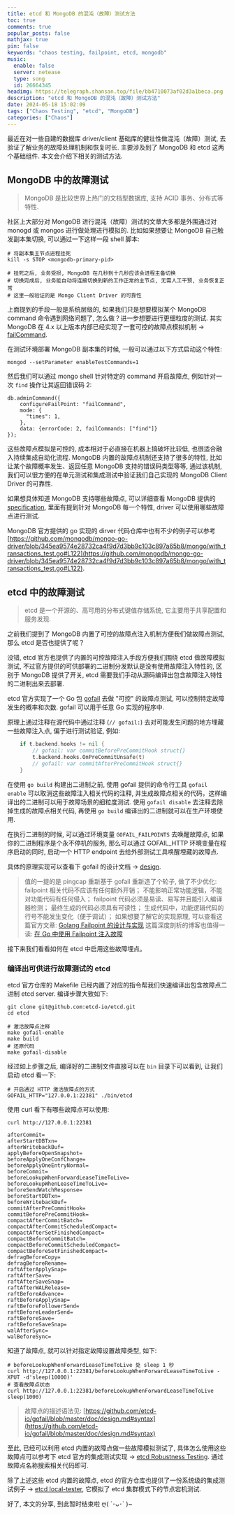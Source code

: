 ```yaml
---
title: etcd 和 MongoDB 的混沌（故障）测试方法
toc: true
comments: true
popular_posts: false
mathjax: true
pin: false
keywords: "chaos testing, failpoint, etcd, mongodb"
music:
  enable: false
  server: netease
  type: song
  id: 26664345
headimg: https://telegraph.shansan.top/file/bb4710073af02d3a1beca.png
description: "etcd 和 MongoDB 的混沌（故障）测试方法"
date: 2024-05-18 15:02:09
tags: ["Chaos Testing", "etcd", "MongoDB"]
categories: ["Chaos"]
---
```


最近在对一些自建的数据库 driver/client 基础库的健壮性做混沌（故障）测试, 去验证了解业务的故障处理机制和恢复时长. 主要涉及到了 MongoDB 和 etcd 这两个基础组件. 本文会介绍下相关的测试方法. 

## MongoDB 中的故障测试

> MongoDB 是比较世界上热门的文档型数据库, 支持 ACID 事务、分布式等特性. 

社区上大部分对 MongoDB 进行混沌（故障）测试的文章大多都是外围通过对 monogd 或 mongos 进行做处理进行模拟的. 比如如果想要让 MongoDB 自己触发副本集切换, 可以通过一下这样一段 shell 脚本: 

```shell
# 将副本集主节点进程挂死
kill -s STOP <mongodb-primary-pid>

# 挂死之后, 业务受损, MongoDB 在几秒到十几秒应该会进程主备切换
# 切换完成后, 业务能自动将连接切换到新的工作正常的主节点, 无需人工干预, 业务恢复正常
# 这里一般验证的是 Mongo Client Driver 的可靠性
```

上面提到的手段一般是系统层级的, 如果我们只是想要模拟某个 MongoDB command 命令遇到网络问题了, 怎么做？进一步想要进行更细粒度的测试. 其实 MongoDB 在 4.x 以上版本内部已经实现了一套可控的故障点模拟机制 -> [failCommand](https://github.com/mongodb/mongo/wiki/The-failCommand-fail-point). 

在测试环境部署 MongoDB 副本集的时候, 一般可以通过以下方式启动这个特性: 

```shell
mongod --setParameter enableTestCommands=1
```

然后我们可以通过 mongo shell 针对特定的 command 开启故障点, 例如针对一次 `find` 操作让其返回错误码 2: 

```shell
db.adminCommand({
    configureFailPoint: "failCommand",
    mode: {
      "times": 1,
    },
    data: {errorCode: 2, failCommands: ["find"]}
});
```

这些故障点模拟是可控的, 成本相对于必直接在机器上搞破坏比较低, 也很适合融入持续集成自动化流程. MongoDB 内置的故障点机制还支持了很多的特性, 比如让某个故障概率发生、返回任意 MongoDB 支持的错误码类型等等, 通过该机制, 我们可以很方便的在单元测试和集成测试中验证我们自己实现的 MongoDB Client Driver 的可靠性. 

如果想具体知道 MongoDB 支持哪些故障点, 可以详细查看 MongoDB 提供的 [specification](https://github.com/mongodb/specifications), 里面有提到针对 MongoDB 每一个特性, driver 可以使用哪些故障点进行测试. 

MongoDB 官方提供的 go 实现的 dirver 代码仓库中也有不少的例子可以参考 [https://github.com/mongodb/mongo-go-driver/blob/345ea9574e28732ca4f9d7d3bb9c103c897a65b8/mongo/with_transactions_test.go#L122](https://github.com/mongodb/mongo-go-driver/blob/345ea9574e28732ca4f9d7d3bb9c103c897a65b8/mongo/with_transactions_test.go#L122). 

## etcd 中的故障测试

> etcd 是一个开源的、高可用的分布式键值存储系统, 它主要用于共享配置和服务发现. 

之前我们提到了 MongoDB 内置了可控的故障点注入机制方便我们做故障点测试, 那么 etcd 是否也提供了呢？

没错, etcd 官方也提供了内置的可控故障注入手段方便我们围绕 etcd 做故障模拟测试, 不过官方提供的可供部署的二进制分发默认是没有使用故障注入特性的, 区别于 MongoDB 提供了开关, etcd 需要我们手动从源码编译出包含故障注入特性的二进制出来去部署. 

etcd 官方实现了一个 Go 包 [gofail](https://github.com/etcd-io/gofail) 去做 "可控" 的故障点测试, 可以控制特定故障发生的概率和次数. gofail 可以用于任意 Go 实现的程序中. 

原理上通过注释在源代码中通过注释 (`// gofail:`) 去对可能发生问题的地方埋藏一些故障注入点, 偏于进行测试验证, 例如:

```go
	if t.backend.hooks != nil {
		// gofail: var commitBeforePreCommitHook struct{}
		t.backend.hooks.OnPreCommitUnsafe(t)
		// gofail: var commitAfterPreCommitHook struct{}
	}
```

在使用 `go build` 构建出二进制之前, 使用 gofail 提供的命令行工具 `gofail enable` 可以取消这些故障注入相关代码的注释, 并生成故障点相关的代码，这样编译出的二进制可以用于故障场景的细粒度测试. 使用 `gofail disable` 去注释去除掉生成的故障点相关代码, 再使用 `go build` 编译出的二进制就可以在生产环境使用.

在执行二进制的时候, 可以通过环境变量 `GOFAIL_FAILPOINTS` 去唤醒故障点, 如果你的二进制程序是个永不停机的服务, 那么可以通过 GOFAIL_HTTP 环境变量在程序启动的同时, 启动一个 HTTP endpoint 去给外部测试工具唤醒埋藏的故障点. 

具体的原理实现可以查看下 gofail 的设计文档 -> [design](https://github.com/etcd-io/gofail/blob/master/doc/design.md). 

> 值的一提的是 pingcap 重新基于 gofail 重新造了个轮子, 做了不少优化:
> failpoint 相关代码不应该有任何额外开销；
> 不能影响正常功能逻辑，不能对功能代码有任何侵入；
> failpoint 代码必须是易读、易写并且能引入编译器检测；
> 最终生成的代码必须具有可读性；
> 生成代码中，功能逻辑代码的行号不能发生变化（便于调试）；
> 如果想要了解它的实现原理, 可以查看这篇官方文章: [Golang Failpoint 的设计与实现](https://cn.pingcap.com/blog/golang-failpoint/?spm=ata.21736010.0.0.2d507a54sxGHvz)
> 这篇深度剖析的博客也值得一读: [在 Go 中使用 Failpoint 注入故障](https://www.luozhiyun.com/archives/595)

接下来我们看看如何在 etcd 中启用这些故障埋点。

### 编译出可供进行故障测试的 etcd

etcd 官方仓库的 Makefile 已经内置了对应的指令帮我们快速编译出包含故障点二进制 etcd server. 编译步骤大致如下: 

```shell
git clone git@github.com:etcd-io/etcd.git
cd etcd

# 激活故障点注释
make gofail-enable
make build
# 还原代码
make gofail-disable
```

经过如上步骤之后, 编译好的二进制文件直接可以在 `bin` 目录下可以看到, 让我们启动 etcd 看一下:

```shell
# 开启通过 HTTP 激活故障点的方式
GOFAIL_HTTP="127.0.0.1:22381" ./bin/etcd
```

使用 curl 看下有哪些故障点可以使用: 

```shell
curl http://127.0.0.1:22381

afterCommit=
afterStartDBTxn=
afterWritebackBuf=
applyBeforeOpenSnapshot=
beforeApplyOneConfChange=
beforeApplyOneEntryNormal=
beforeCommit=
beforeLookupWhenForwardLeaseTimeToLive=
beforeLookupWhenLeaseTimeToLive=
beforeSendWatchResponse=
beforeStartDBTxn=
beforeWritebackBuf=
commitAfterPreCommitHook=
commitBeforePreCommitHook=
compactAfterCommitBatch=
compactAfterCommitScheduledCompact=
compactAfterSetFinishedCompact=
compactBeforeCommitBatch=
compactBeforeCommitScheduledCompact=
compactBeforeSetFinishedCompact=
defragBeforeCopy=
defragBeforeRename=
raftAfterApplySnap=
raftAfterSave=
raftAfterSaveSnap=
raftAfterWALRelease=
raftBeforeAdvance=
raftBeforeApplySnap=
raftBeforeFollowerSend=
raftBeforeLeaderSend=
raftBeforeSave=
raftBeforeSaveSnap=
walAfterSync=
walBeforeSync=
```

知道了故障点, 就可以针对指定故障设置故障类型, 如下: 

```shell
# beforeLookupWhenForwardLeaseTimeToLive 处 sleep 1 秒
curl http://127.0.0.1:22381/beforeLookupWhenForwardLeaseTimeToLive -XPUT -d'sleep(10000)'
# 查看故障点状态
curl http://127.0.0.1:22381/beforeLookupWhenForwardLeaseTimeToLive
sleep(1000)
```

> 故障点的描述语法见: [https://github.com/etcd-io/gofail/blob/master/doc/design.md#syntax](https://github.com/etcd-io/gofail/blob/master/doc/design.md#syntax)

至此, 已经可以利用 etcd 内置的故障点做一些故障模拟测试了, 具体怎么使用这些故障点可以参考下 etcd 官方的集成测试实现 -> [etcd Robustness Testing](https://github.com/etcd-io/etcd/tree/main/tests/robustness). 通过故障点名称搜索相关代码即可. 

除了上述这些 etcd 内置的故障点, etcd 的官方仓库也提供了一份系统级的集成测试例子 -> [etcd local-tester](https://github.com/etcd-io/etcd/tree/main/tools/local-tester), 它模拟了 etcd 集群模式下的节点宕机测试. 

好了, 本文的分享, 到此暂时结束啦 ღ( ´･ᴗ･` )~
